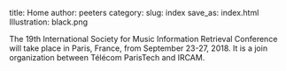 title: Home
author: peeters
category:
slug: index
save_as: index.html
Illustration: black.png

<!-- ![Alt Text]({filename}/images/ismir2018logo_black_long.png) -->

The 19th International Society for Music Information Retrieval Conference will take place in Paris, France, from September 23-27, 2018.
It is a join organization between Télécom ParisTech and IRCAM.

